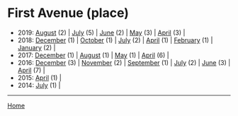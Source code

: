 # First Avenue (place)

  * 2019: 
      [August](./first-avenue-place-2019-08.md) (2) | 
      [July](./first-avenue-place-2019-07.md) (5) | 
      [June](./first-avenue-place-2019-06.md) (2) | 
      [May](./first-avenue-place-2019-05.md) (3) | 
      [April](./first-avenue-place-2019-04.md) (3) | 
  * 2018: 
      [December](./first-avenue-place-2018-12.md) (1) | 
      [October](./first-avenue-place-2018-10.md) (1) | 
      [July](./first-avenue-place-2018-07.md) (2) | 
      [April](./first-avenue-place-2018-04.md) (1) | 
      [February](./first-avenue-place-2018-02.md) (1) | 
      [January](./first-avenue-place-2018-01.md) (2) | 
  * 2017: 
      [December](./first-avenue-place-2017-12.md) (1) | 
      [August](./first-avenue-place-2017-08.md) (1) | 
      [May](./first-avenue-place-2017-05.md) (1) | 
      [April](./first-avenue-place-2017-04.md) (6) | 
  * 2016: 
      [December](./first-avenue-place-2016-12.md) (3) | 
      [November](./first-avenue-place-2016-11.md) (2) | 
      [September](./first-avenue-place-2016-09.md) (1) | 
      [July](./first-avenue-place-2016-07.md) (2) | 
      [June](./first-avenue-place-2016-06.md) (3) | 
      [April](./first-avenue-place-2016-04.md) (7) | 
  * 2015: 
      [April](./first-avenue-place-2015-04.md) (1) | 
  * 2014: 
      [July](./first-avenue-place-2014-07.md) (1) | 

----

[Home](../)
